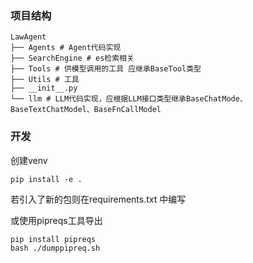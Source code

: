 ### 项目结构

```
LawAgent
├── Agents # Agent代码实现
├── SearchEngine # es检索相关
├── Tools # 供模型调用的工具 应继承BaseTool类型
├── Utils # 工具
├── __init__.py
└── llm # LLM代码实现，应根据LLM接口类型继承BaseChatMode、BaseTextChatModel、BaseFnCallModel

```

### 开发

创建venv

```
pip install -e .
```

若引入了新的包则在requirements.txt 中编写

或使用pipreqs工具导出

```
pip install pipreqs
bash ./dumppipreq.sh
```

